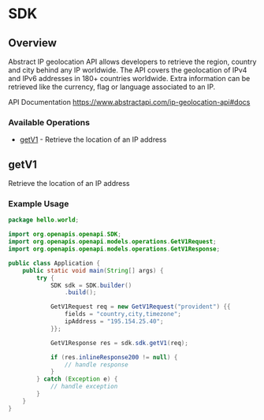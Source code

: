 # SDK

## Overview

Abstract IP geolocation API allows developers to retrieve the region, country and city behind any IP worldwide. The API covers the geolocation of IPv4 and IPv6 addresses in 180+ countries worldwide. Extra information can be retrieved like the currency, flag or language associated to an IP.

API Documentation
<https://www.abstractapi.com/ip-geolocation-api#docs>
### Available Operations

* [getV1](#getv1) - Retrieve the location of an IP address

## getV1

Retrieve the location of an IP address

### Example Usage

```java
package hello.world;

import org.openapis.openapi.SDK;
import org.openapis.openapi.models.operations.GetV1Request;
import org.openapis.openapi.models.operations.GetV1Response;

public class Application {
    public static void main(String[] args) {
        try {
            SDK sdk = SDK.builder()
                .build();

            GetV1Request req = new GetV1Request("provident") {{
                fields = "country,city,timezone";
                ipAddress = "195.154.25.40";
            }};            

            GetV1Response res = sdk.sdk.getV1(req);

            if (res.inlineResponse200 != null) {
                // handle response
            }
        } catch (Exception e) {
            // handle exception
        }
    }
}
```
